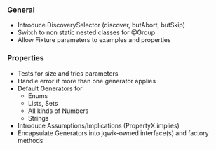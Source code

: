 ### General

- Introduce DiscoverySelector (discover, butAbort, butSkip)
- Switch to non static nested classes for @Group
- Allow Fixture parameters to examples and properties

### Properties

- Tests for size and tries parameters
- Handle error if more than one generator applies
- Default Generators for
  - Enums
  - Lists, Sets
  - All kinds of Numbers
  - Strings
- Introduce Assumptions/Implications (PropertyX.implies)
- Encapsulate Generators into jqwik-owned interface(s) 
  and factory methods